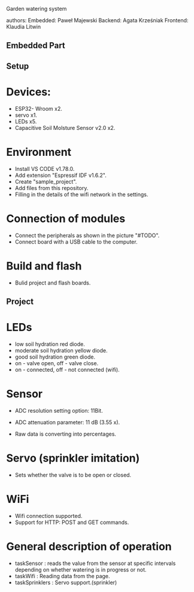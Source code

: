 Garden watering system

authors: 
Embedded:   Paweł Majewski
Backend:    Agata Krześniak 
Frontend:   Klaudia Litwin

## Embedded Part
## Setup
# Devices:
* ESP32- Wroom x2.
* servo x1.
* LEDs x5.
* Capacitive Soil Molsture Sensor v2.0 x2.

# Environment
* Install VS CODE v1.78.0.
* Add extension "Espressif IDF v1.6.2".
* Create "sample_project".
* Add files from this repository.
* Filling in the details of the wifi network in the settings.

# Connection of modules
* Connect the peripherals as shown in the picture "#TODO".
* Connect board with a USB cable to the computer.

# Build and flash
* Bulid project and flash boards.

## Project

# LEDs

* low soil hydration red diode.
* moderate soil hydration yellow diode.
* good soil hydration green diode.
* on - valve open, off - valve close.
* on - connected, off - not connected (wifi).

# Sensor

* ADC resolution setting option: 11Bit.
* ADC attenuation parameter: 11 dB (3.55 x).

* Raw data is converting into percentages.

# Servo (sprinkler imitation)

* Sets whether the valve is to be open or closed.

# WiFi

* Wifi connection supported.
* Support for HTTP: POST and GET commands.


# General description of operation

* taskSensor : reads the value from the sensor at specific intervals depending on whether watering is in progress or not.
* taskWifi : Reading data from the page.
* taskSprinklers : Servo support.(sprinkler)